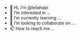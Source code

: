 - 👋 Hi, I’m @leilahapi
- 👀 I’m interested in ...
- 🌱 I’m currently learning ...
- 💞️ I’m looking to collaborate on ...
- 📫 How to reach me ...

<!---
leilahapi/leilahapi is a ✨ special ✨ repository because its `README.md` (this file) appears on your GitHub profile.
You can click the Preview link to take a look at your changes.
--->
